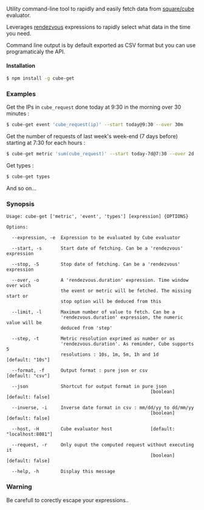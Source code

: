 Utility command-line tool to rapidly and easily fetch data from [square/cube](http://square.github.com/cube) evaluator.

Leverages [rendezvous](https://github.com/alexstrat/node-rendezvous) expressions to rapidly select what data in the time you need.

Command line output is by default exported as CSV format but you can use programaticaly the API.

#### Installation

```bash
$ npm install -g cube-get
```

### Examples

Get the IPs in `cube_request` done today at 9:30 in the morning over 30 minutes :

```bash
$ cube-get event 'cube_request(ip)' --start today@9:30 --over 30m
```

Get the number of requests of last week's week-end (7 days before) starting at 7:30 for each hours :

```bash
$ cube-get metric 'sum(cube_request)' --start today-7d@7:30 --over 2d --step 1h
```

Get types :

```bash
$ cube-get types
```

And so on...

### Synopsis

```
Usage: cube-get ['metric', 'event', 'types'] [expression] {OPTIONS}

Options:

  --expression, -e  Expression to be evaluated by Cube evaluator 

  --start, -s       Start date of fetching. Can be a 'rendezvous' expression 

  --stop, -S        Stop date of fetching. Can be a 'rendezvous' expression  

  --over, -o        A 'rendezvous.duration' expression. Time window over wich
                    the event or metric will be fetched. The missing start or
                    stop option will be deduced from this      

  --limit, -l       Maximum number of value to fetch. Can be a
                    'rendezvous.duration' expression, the numeric value will be
                    deduced from 'step'             

  --step, -t        Metric resolution exprimed as number or as
                    'rendezvous.duration'. As reminder, Cube supports 5
                    resolutions : 10s, 1m, 5m, 1h and 1d        [default: "10s"]

  --format, -f      Output format : pure json or csv            [default: "csv"]

  --json            Shortcut for output format in pure json
                                                     [boolean]  [default: false]

  --inverse, -i     Inverse date format in csv : mm/dd/yy to dd/mm/yy
                                                     [boolean]  [default: false]

  --host, -H        Cube evaluator host              [default: "localhost:8081"]

  --request, -r     Only ouput the computed request without executing it
                                                     [boolean]  [default: false]

  --help, -h        Display this message                                      
```

### Warning

Be carefull to corectly escape your expressions..